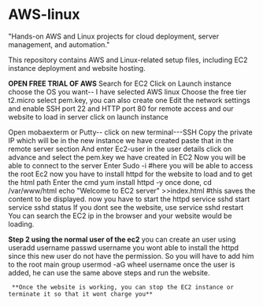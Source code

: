 # AWS-linux
"Hands-on AWS and Linux projects for cloud deployment, server management, and automation."

This repository contains AWS and Linux-related setup files, including EC2 instance deployment and website hosting.

**OPEN FREE TRIAL OF AWS**
        Search for EC2
          Click on Launch instance
          choose the OS you want-- I have selected AWS linux
          Choose the free tier t2.micro
          select pem.key, you can also create one
          Edit the network settings and enable SSH port 22 and HTTP port 80 for remote access and our website to load in server
          click on launch instance
          
Open mobaexterm or Putty-- click on new terminal---SSH
           Copy the private IP which will be in the new instance we have created
           paste that in the remote server section
           And enter Ec2-user in the user details
           click on advance and select the pem.key we have created in EC2
           Now you will be able to connect to the server
           Enter Sudo -i                               #here you will be able to access the root Ec2
           now you have to install httpd for the website to load and to get the html path
           Enter the cmd yum install httpd -y
           once done, cd /var/www/html
           echo "Welcome to EC2 server" >>index.html   #this saves the content to be displayed.
           now you have to start the httpd
           service sshd start
           service sshd status
           If you dont see the website, use service sshd restart
           You can search the EC2 ip in the browser and your website would be loading. 
           
 **Step 2 using the normal user of the ec2**
         you can create an user using useradd username
         passwd username
         you wont able to install the httpd since this new user do not have the permission. 
         So you will have to add him to the root main group
         usermod -aG wheel username
         once the user is added, he can use the same above steps and run the website. 

     **Once the website is working, you can stop the EC2 instance or terminate it so that it wont charge you**    
